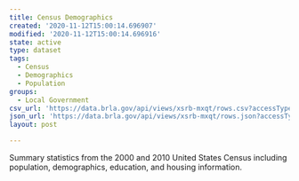 ```yaml
---
title: Census Demographics
created: '2020-11-12T15:00:14.696907'
modified: '2020-11-12T15:00:14.696916'
state: active
type: dataset
tags:
  - Census
  - Demographics
  - Population
groups:
  - Local Government
csv_url: 'https://data.brla.gov/api/views/xsrb-mxqt/rows.csv?accessType=DOWNLOAD'
json_url: 'https://data.brla.gov/api/views/xsrb-mxqt/rows.json?accessType=DOWNLOAD'
layout: post

---
```

Summary statistics from the 2000 and 2010 United States Census including population, demographics, education, and housing information.
